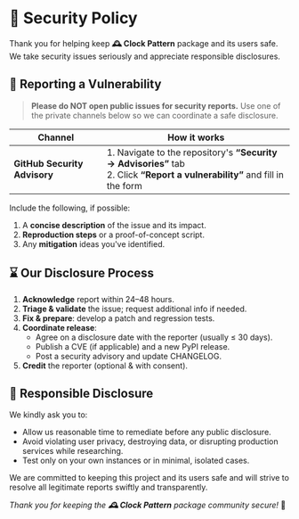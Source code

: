 # 🔐 Security Policy

Thank you for helping keep **🕰️ Clock Pattern** package and its users safe.
We take security issues seriously and appreciate responsible disclosures.

## 📣 Reporting a Vulnerability

> **Please do NOT open public issues for security reports.**
> Use one of the private channels below so we can coordinate a safe disclosure.

| Channel                      | How it works                                                                                                                  |
| ---------------------------- | ----------------------------------------------------------------------------------------------------------------------------- |
| **GitHub Security Advisory** | 1. Navigate to the repository's **“Security → Advisories”** tab<br>2. Click **“Report a vulnerability”** and fill in the form |

Include the following, if possible:

1. A **concise description** of the issue and its impact.
2. **Reproduction steps** or a proof-of-concept script.
3. Any **mitigation** ideas you've identified.

## ⌛ Our Disclosure Process

1. **Acknowledge** report within 24–48 hours.
2. **Triage & validate** the issue; request additional info if needed.
3. **Fix & prepare**: develop a patch and regression tests.
4. **Coordinate release**:
   - Agree on a disclosure date with the reporter (usually ≤ 30 days).
   - Publish a CVE (if applicable) and a new PyPI release.
   - Post a security advisory and update CHANGELOG.
5. **Credit** the reporter (optional & with consent).

## 🙏 Responsible Disclosure

We kindly ask you to:

- Allow us reasonable time to remediate before any public disclosure.
- Avoid violating user privacy, destroying data, or disrupting production services while researching.
- Test only on your own instances or in minimal, isolated cases.

We are committed to keeping this project and its users safe and will strive to resolve all legitimate reports swiftly and transparently.

_Thank you for keeping the **🕰️ Clock Pattern** package community secure!_ 🔐
